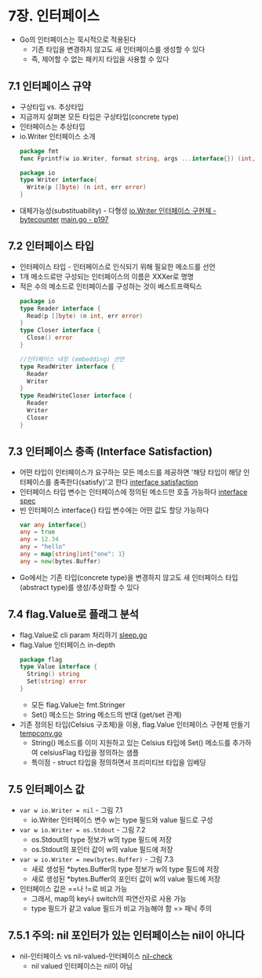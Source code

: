 7장. 인터페이스
===

* Go의 인터페이스는 묵시적으로 적용된다
  * 기존 타입을 변경하지 않고도 새 인터페이스를 생성할 수 있다
  * 즉, 제어할 수 없는 패키지 타입을 사용할 수 있다

## 7.1 인터페이스 규약
* 구상타입 vs. 추상타입
* 지금까지 살펴본 모든 타입은 구상타입(concrete type)
* 인터페이스는 추상타입
* io.Writer 인터페이스 소개
  ```go
  package fmt
  func Fprintf(w io.Writer, format string, args ...interface{}) (int, error)
  ```
  ```go
  package io
  type Writer interface{
    Write(p []byte) (n int, err error)
  }
  ```
* 대체가능성(substituability) - 다형성
  [io.Writer 인터페이스 구현체 - bytecounter](./bytecounter/bytecounter.go)
  [main.go - p197](./main.go)

## 7.2 인터페이스 타입
* 인터페이스 타입 - 인터페이스로 인식되기 위해 필요한 메소드를 선언
* 1개 메소드로만 구성되는 인터페이스의 이름은 XXXer로 명명
* 적은 수의 메소드로 인터페이스를 구성하는 것이 베스트프랙틱스
  ```go
  package io
  type Reader interface {
    Read(p []byte) (n int, err error)
  }
  type Closer interface {
    Close() error
  }
  ```
  ```go
  //인터페이스 내장 (embedding) 선언
  type ReadWriter interface {
    Reader
    Writer
  }
  type ReadWriteCloser interface {
    Reader
    Writer
    Closer
  }
  ```

## 7.3 인터페이스 충족 (Interface Satisfaction)
* 어떤 타입이 인터페이스가 요구하는 모든 메소드를 제공하면
  '해당 타입이 해당 인터페이스를 충족한다(satisfy)'고 한다
  [interface satisfaction](./satisfy.go)
* 인터페이스 타입 변수는 인터페이스에 정의된 메소드만 호출 가능하다
  [interface spec](./spec-only.go)
* 빈 인터페이스 interface{} 타입 변수에는 어떤 값도 할당 가능하다
  ```go
  var any interface{}
  any = true
  any = 12.34
  any = "hello"
  any = map[string]int{"one": 1}
  any = new(bytes.Buffer)
  ```
* Go에서는 기존 타입(concrete type)을 변경하지 않고도
  새 인터페이스 타입(abstract type)를 생성/추상화할 수 있다

## 7.4 flag.Value로 플래그 분석
* flag.Value로 cli param 처리하기
  [sleep.go](./sleep.go)
* flag.Value 인터페이스 in-depth
  ```go
  package flag
  type Value interface {
    String() string
    Set(string) error
  }
  ```
  * 모든 flag.Value는 fmt.Stringer
  * Set() 메소드는 String 메소드의 반대 (get/set 관계)
* 기존 정의된 타입(Celsius 구조체)을 이용, flag.Value 인터페이스 구현체 만들기
  [tempconv.go](./tempconv.go)
  * String() 메소드를 이미 지원하고 있는 Celsius 타입에
    Set() 메소드를 추가하여 celsiusFlag 타입을 정의하는 샘플
  * 특이점 - struct 타입을 정의하면서 프리미티브 타입을 임베딩

## 7.5 인터페이스 값
* ```var w io.Writer = nil``` - 그림 7.1
  * io.Writer 인터페이스 변수 w는 type 필드와 value 필드로 구성
* ```var w io.Writer = os.Stdout``` - 그림 7.2
  * os.Stdout의 type 정보가 w의 type 필드에 저장
  * os.Stdout의 포인터 값이 w의 value 필드에 저장
* ```var w io.Writer = new(bytes.Buffer)``` - 그림 7.3
  * 새로 생성된 *bytes.Buffer의 type 정보가 w의 type 필드에 저장
  * 새로 생성된 *bytes.Buffer의 포인터 값이 w의 value 필드에 저장
* 인터페이스 값은 ==나 !=로 비교 가능
  * 그래서, map의 key나 switch의 피연산자로 사용 가능
  * type 필드가 같고 value 필드가 비교 가능해야 함 => 패닉 주의

## 7.5.1 주의: nil 포인터가 있는 인터페이스는 nil이 아니다
* nil-인터페이스 vs nil-valued-인터페이스
  [nil-check](./nil-check.go)
  * nil valued 인터페이스는 nil이 아님
